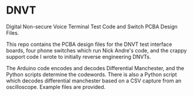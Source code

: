 # DNVT
Digital Non-secure Voice Terminal Test Code and Switch PCBA Design Files.

This repo contains the PCBA design files for the DNVT test interface boards, four phone switches which run Nick Andre's code, and the crappy support code I wrote to initially reverse engineering DNVTs. 

The Arduino code encodes and decodes Differential Manchester, and the Python scripts determine the codewords. There is also a Python script which decodes differential manchester based on a CSV capture from an oscilloscope. Example files are provided.
